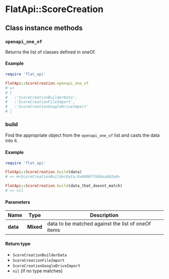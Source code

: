 # FlatApi::ScoreCreation

## Class instance methods

### `openapi_one_of`

Returns the list of classes defined in oneOf.

#### Example

```ruby
require 'flat_api'

FlatApi::ScoreCreation.openapi_one_of
# =>
# [
#   :'ScoreCreationBuilderData',
#   :'ScoreCreationFileImport',
#   :'ScoreCreationGoogleDriveImport'
# ]
```

### build

Find the appropriate object from the `openapi_one_of` list and casts the data into it.

#### Example

```ruby
require 'flat_api'

FlatApi::ScoreCreation.build(data)
# => #<ScoreCreationBuilderData:0x00007fdd4aab02a0>

FlatApi::ScoreCreation.build(data_that_doesnt_match)
# => nil
```

#### Parameters

| Name | Type | Description |
| ---- | ---- | ----------- |
| **data** | **Mixed** | data to be matched against the list of oneOf items |

#### Return type

- `ScoreCreationBuilderData`
- `ScoreCreationFileImport`
- `ScoreCreationGoogleDriveImport`
- `nil` (if no type matches)

